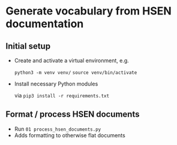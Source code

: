 # Generate vocabulary from HSEN documentation

## Initial setup
- Create and activate a virtual environment, e.g.

  `python3 -m venv venv/`
  `source venv/bin/activate`

- Install necessary Python modules 

  via `pip3 install -r requirements.txt`


## Format / process HSEN documents

- Run `01 process_hsen_documents.py`
- Adds formatting to otherwise flat documents


